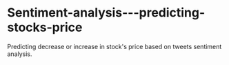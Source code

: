 # Sentiment-analysis---predicting-stocks-price
Predicting decrease or increase in stock's price based on tweets sentiment analysis.
